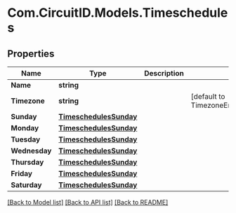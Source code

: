 
# Com.CircuitID.Models.Timeschedules

## Properties

Name | Type | Description | Notes
------------ | ------------- | ------------- | -------------
**Name** | **string** |  | 
**Timezone** | **string** |  | [default to TimezoneEnum.AmericaNewYork]
**Sunday** | [**TimeschedulesSunday**](TimeschedulesSunday.md) |  | 
**Monday** | [**TimeschedulesSunday**](TimeschedulesSunday.md) |  | 
**Tuesday** | [**TimeschedulesSunday**](TimeschedulesSunday.md) |  | 
**Wednesday** | [**TimeschedulesSunday**](TimeschedulesSunday.md) |  | 
**Thursday** | [**TimeschedulesSunday**](TimeschedulesSunday.md) |  | 
**Friday** | [**TimeschedulesSunday**](TimeschedulesSunday.md) |  | 
**Saturday** | [**TimeschedulesSunday**](TimeschedulesSunday.md) |  | 

[[Back to Model list]](../README.md#documentation-for-models)
[[Back to API list]](../README.md#documentation-for-api-endpoints)
[[Back to README]](../README.md)

